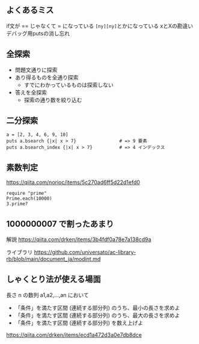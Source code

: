 ## よくあるミス
if文が == じゃなくて = になっている
`[ny][ny]`とかになっている
xとXの勘違い
デバッグ用putsの消し忘れ

## 全探索
- 問題文通りに探索
- あり得るものを全通り探索
    - すでにわかっているものは探索しない
- 答えを全探索
    - 探索の通り数を絞り込む

## 二分探索
~~~
a = [2, 3, 4, 6, 9, 10]
puts a.bsearch {|x| x > 7}                # => 9 要素
puts a.bsearch_index {|x| x > 7}          # => 4 インデックス
~~~

## 素数判定
https://qiita.com/norioc/items/5c270ad6ff5d22d1efd0
~~~
require "prime"
Prime.each(10000)
3.prime?
~~~

## 1000000007 で割ったあまり
解説
https://qiita.com/drken/items/3b4fdf0a78e7a138cd9a

ライブラリ
https://github.com/universato/ac-library-rb/blob/main/document_ja/modint.md

## しゃくとり法が使える場面
長さ n の数列 a1,a2,…,an において
- 「条件」を満たす区間 (連続する部分列) のうち、最小の長さを求めよ
- 「条件」を満たす区間 (連続する部分列) のうち、最大の長さを求めよ
- 「条件」を満たす区間 (連続する部分列) を数え上げよ

https://qiita.com/drken/items/ecd1a472d3a0e7db8dce